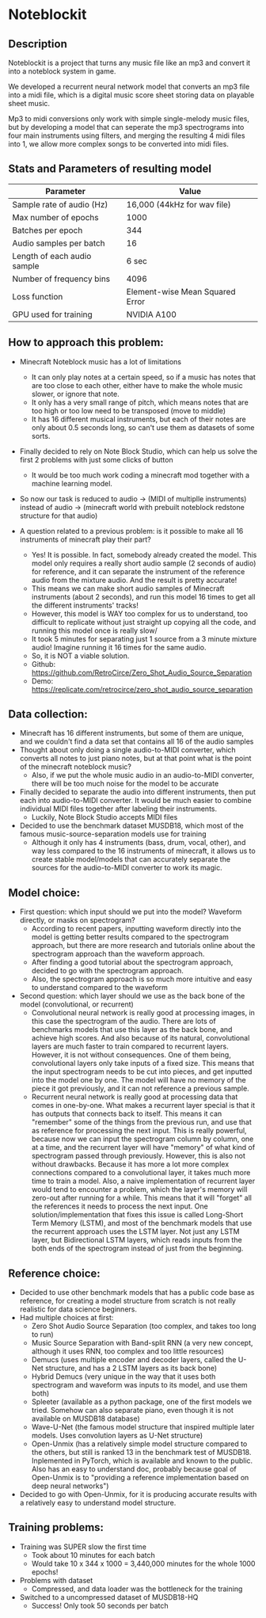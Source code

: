 # Noteblockit

## Description

Noteblockit is a project that turns any music file like an mp3 and convert it into a noteblock system in game. 

We developed a recurrent neural network model that converts an mp3 file into a midi file, which is a digital music score sheet storing data on playable sheet music. 

Mp3 to midi conversions only work with simple single-melody music files, but by developing a model that can seperate the mp3 spectrograms into four main instruments using filters, and merging the resulting 4 midi files into 1, we allow more complex songs to be converted into midi files.

## Stats and Parameters of resulting model
| Parameter                    | Value                       |
|------------------------------|-----------------------------|
| Sample rate of audio (Hz)    | 16,000 (44kHz for wav file) |
| Max number of epochs         | 1000                        |
| Batches per epoch            | 344                         |
| Audio samples per batch      | 16                          |
| Length of each audio sample  | 6 sec                       |
| Number of frequency bins     | 4096                        |
| Loss function                | Element-wise Mean Squared Error |
| GPU used for training        | NVIDIA A100                 |

## How to approach this problem:
 - Minecraft Noteblock music has a lot of limitations
   - It can only play notes at a certain speed, so if a music has notes that are too close to each other, either have to make the whole music slower, or ignore that note.
   - It only has a very small range of pitch, which means notes that are too high or too low need to be transposed (move to middle)
   - It has 16 different musical instruments, but each of their notes are only about 0.5 seconds long, so can't use them as datasets of some sorts.
 - Finally decided to rely on Note Block Studio, which can help us solve the first 2 problems with just some clicks of button
   - It would be too much work coding a minecraft mod together with a machine learning model.
 - So now our task is reduced to audio -> (MIDI of multiplle instruments) instead of audio -> (minecraft world with prebuilt noteblock redstone structure for that audio)

- A question related to a previous problem: is it possible to make all 16 instruments of minecraft play their part?
   - Yes! It is possible. In fact, somebody already created the model. This model only requires a really short audio sample (2 seconds of audio) for reference, and it can separate the instrument of the reference audio from the mixture audio. And the result is pretty accurate!
   - This means we can make short audio samples of Minecraft instruments (about 2 seconds), and run this model 16 times to get all the different instruments' tracks!
   - However, this model is WAY too complex for us to understand, too difficult to replicate without just straight up copying all the code, and running this model once is really slow/
   - It took 5 minutes for separating just 1 source from a 3 minute mixture audio! Imagine running it 16 times for the same audio.
   - So, it is NOT a viable solution.
   - Github: https://github.com/RetroCirce/Zero_Shot_Audio_Source_Separation
   - Demo: https://replicate.com/retrocirce/zero_shot_audio_source_separation

## Data collection:
 - Minecraft has 16 different instruments, but some of them are unique, and we couldn't find a data set that contains all 16 of the audio samples
 - Thought about only doing a single audio-to-MIDI converter, which converts all notes to just piano notes, but at that point what is the point of the minecraft noteblock music?
   - Also, if we put the whole music audio in an audio-to-MIDI converter, there will be too much noise for the model to be accurate
 - Finally decided to separate the audio into different instruments, then put each into audio-to-MIDI converter. It would be much easier to combine individual MIDI files together after labeling their instruments.
   - Luckily, Note Block Studio accepts MIDI files
 - Decided to use the benchmark dataset MUSDB18, which most of the famous music-source-separation models use for training
   - Although it only has 4 instruments (bass, drum, vocal, other), and way less compared to the 16 instruments of minecraft, it allows us to create stable model/models that can accurately separate the sources for the audio-to-MIDI converter to work its magic.

## Model choice:
 - First question: which input should we put into the model? Waveform directly, or masks on spectrogram?
   - According to recent papers, inputting waveform directly into the model is getting better results compared to the spectrogram approach, but there are more research and tutorials online about the spectrogram approach than the waveform approach.
   - After finding a good tutorial about the spectrogram approach, decided to go with the spectrogram approach.
   - Also, the spectrogram approach is so much more intuitive and easy to understand compared to the waveform
 - Second question: which layer should we use as the back bone of the model (convolutional, or recurrent)
   - Convolutional neural network is really good at processing images, in this case the spectrogram of the audio. There are lots of benchmarks models that use this layer as the back bone, and achieve high scores. And also because of its natural, convolutional layers are much faster to train compared to recurrent layers. However, it is not without consequences. One of them being, convolutional layers only take inputs of a fixed size. This means that the input spectrogram needs to be cut into pieces, and get inputted into the model one by one. The model will have no memory of the piece it got previously, and it can not reference a previous sample.
   - Recurrent neural network is really good at processing data that comes in one-by-one. What makes a recurrent layer special is that it has outputs that connects back to itself. This means it can "remember" some of the things from the previous run, and use that as reference for processing the next input. This is really powerful, because now we can input the spectrogram column by column, one at a time, and the recurrent layer will have "memory" of what kind of spectrogram passed through previously. However, this is also not without drawbacks. Because it has more a lot more complex connections compared to a convolutional layer, it takes much more time to train a model. Also, a naive implementation of recurrent layer would tend to encounter a problem, which the layer's memory will zero-out after running for a while. This means that it will "forget" all the references it needs to process the next input. One solution/implementation that fixes this issue is called Long-Short Term Memory (LSTM), and most of the benchmark models that use the recurrent approach uses the LSTM layer. Not just any LSTM layer, but Bidirectional LSTM layers, which reads inputs from the both ends of the spectrogram instead of just from the beginning.

## Reference choice:
 - Decided to use other benchmark models that has a public code base as reference, for creating a model structure from scratch is not really realistic for data science beginners.
 - Had multiple choices at first:
   - Zero Shot Audio Source Separation (too complex, and takes too long to run)
   - Music Source Separation with Band-split RNN (a very new concept, although it uses RNN, too complex and too little resources)
   - Demucs (uses multiple encoder and decoder layers, called the U-Net structure, and has a 2 LSTM layers as its back bone)
   - Hybrid Demucs (very unique in the way that it uses both spectrogram and waveform was inputs to its model, and use them both)
   - Spleeter (available as a python package, one of the first models we tried. Somehow can also separate piano, even though it is not available on MUSDB18 database)
   - Wave-U-Net (the famous model structure that inspired multiple later models. Uses convolution layers as U-Net structure)
   - Open-Unmix (has a relatively simple model structure compared to the others, but still is ranked 13 in the benchmark test of MUSDB18. Inplemented in PyTorch, which is available and known to the public. Also has an easy to understand doc, probably because goal of Open-Unmix is to "providing a reference implementation based on deep neural networks")
 - Decided to go with Open-Unmix, for it is producing accurate results with a relatively easy to understand model structure.

 ## Training problems:
 - Training was SUPER slow the first time
    - Took about 10 minutes for each batch
    - Would take 10 x 344 x 1000 = 3,440,000 minutes for the whole 1000 epochs!
 - Problems with dataset
    - Compressed, and data loader was the bottleneck for the training
 - Switched to a uncompressed dataset of MUSDB18-HQ
    - Success! Only took 50 seconds per batch